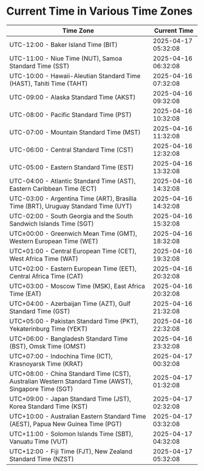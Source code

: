 # Current Time in Various Time Zones

| Time Zone | Current Time |
|-----------|--------------|
| UTC-12:00 - Baker Island Time (BIT) | 2025-04-17 05:32:08 |
| UTC-11:00 - Niue Time (NUT), Samoa Standard Time (SST) | 2025-04-16 06:32:08 |
| UTC-10:00 - Hawaii-Aleutian Standard Time (HAST), Tahiti Time (TAHT) | 2025-04-16 07:32:08 |
| UTC-09:00 - Alaska Standard Time (AKST) | 2025-04-16 09:32:08 |
| UTC-08:00 - Pacific Standard Time (PST) | 2025-04-16 10:32:08 |
| UTC-07:00 - Mountain Standard Time (MST) | 2025-04-16 11:32:08 |
| UTC-06:00 - Central Standard Time (CST) | 2025-04-16 12:32:08 |
| UTC-05:00 - Eastern Standard Time (EST) | 2025-04-16 13:32:08 |
| UTC-04:00 - Atlantic Standard Time (AST), Eastern Caribbean Time (ECT) | 2025-04-16 14:32:08 |
| UTC-03:00 - Argentina Time (ART), Brasília Time (BRT), Uruguay Standard Time (UYT) | 2025-04-16 14:32:08 |
| UTC-02:00 - South Georgia and the South Sandwich Islands Time (SGT) | 2025-04-16 15:32:08 |
| UTC±00:00 - Greenwich Mean Time (GMT), Western European Time (WET) | 2025-04-16 18:32:08 |
| UTC+01:00 - Central European Time (CET), West Africa Time (WAT) | 2025-04-16 19:32:08 |
| UTC+02:00 - Eastern European Time (EET), Central Africa Time (CAT) | 2025-04-16 20:32:08 |
| UTC+03:00 - Moscow Time (MSK), East Africa Time (EAT) | 2025-04-16 20:32:08 |
| UTC+04:00 - Azerbaijan Time (AZT), Gulf Standard Time (GST) | 2025-04-16 21:32:08 |
| UTC+05:00 - Pakistan Standard Time (PKT), Yekaterinburg Time (YEKT) | 2025-04-16 22:32:08 |
| UTC+06:00 - Bangladesh Standard Time (BST), Omsk Time (OMST) | 2025-04-16 23:32:08 |
| UTC+07:00 - Indochina Time (ICT), Krasnoyarsk Time (KRAT) | 2025-04-17 00:32:08 |
| UTC+08:00 - China Standard Time (CST), Australian Western Standard Time (AWST), Singapore Time (SGT) | 2025-04-17 01:32:08 |
| UTC+09:00 - Japan Standard Time (JST), Korea Standard Time (KST) | 2025-04-17 02:32:08 |
| UTC+10:00 - Australian Eastern Standard Time (AEST), Papua New Guinea Time (PGT) | 2025-04-17 03:32:08 |
| UTC+11:00 - Solomon Islands Time (SBT), Vanuatu Time (VUT) | 2025-04-17 04:32:08 |
| UTC+12:00 - Fiji Time (FJT), New Zealand Standard Time (NZST) | 2025-04-17 05:32:08 |
